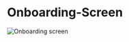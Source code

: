 # Onboarding-Screen

![Onboarding screen](https://github.com/Udosaint/Onboarding-Screen/assets/28763685/2df02eb0-49d2-4cd9-af9a-2e161b3645c3)